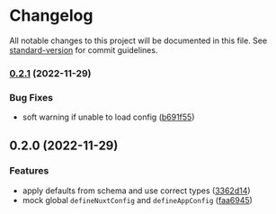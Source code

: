 # Changelog

All notable changes to this project will be documented in this file. See [standard-version](https://github.com/conventional-changelog/standard-version) for commit guidelines.

### [0.2.1](https://github.com/pi0/nuxt-config-schema/compare/v0.2.0...v0.2.1) (2022-11-29)


### Bug Fixes

* soft warning if unable to load config ([b691f55](https://github.com/pi0/nuxt-config-schema/commit/b691f5573d2c5ef3aa799d8b3ff5a2e35941225d))

## 0.2.0 (2022-11-29)


### Features

* apply defaults from schema and use correct types ([3362d14](https://github.com/pi0/nuxt-config-schema/commit/3362d140d2715e6e6b4a58edeede7aa74a4caf02))
* mock global `defineNuxtConfig` and `defineAppConfig` ([faa6945](https://github.com/pi0/nuxt-config-schema/commit/faa6945852dba49aba292446a54bf1c2385b2228))
